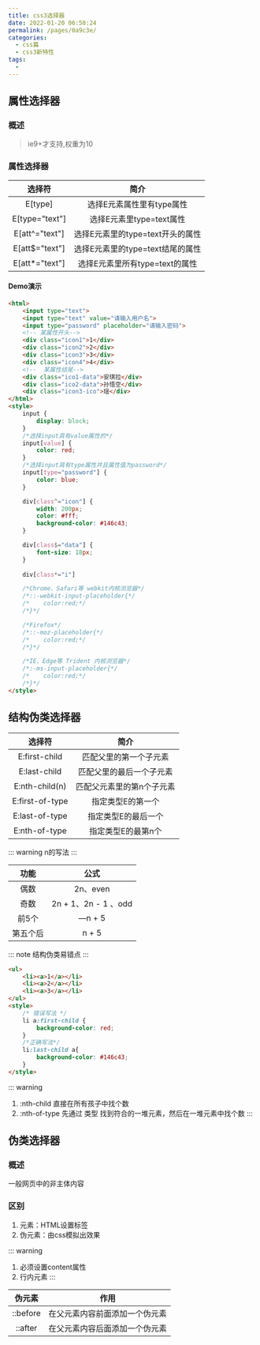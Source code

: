 ```yaml
---
title: css3选择器
date: 2022-01-20 06:50:24
permalink: /pages/0a9c3e/
categories: 
  - css篇
  - css3新特性
tags: 
  - 
---
```


## 属性选择器

### 概述
> ie9+才支持,权重为10

### 属性选择器
| 选择符 | 简介 |
| :-: | :-: |
| E[type] | 选择E元素属性里有type属性 |
| E[type="text"] | 选择E元素里type=text属性 |
| E[att^="text"] | 选择E元素里的type=text开头的属性 |
| E[att$="text"] | 选择E元素里的type=text结尾的属性 |
| E[att*="text"] | 选择E元素里所有type=text的属性 |

#### Demo演示
```html
<html>
    <input type="text">
    <input type="text" value="请输入用户名">
    <input type="password" placeholder="请输入密码">
    <!-- 某属性开头-->
    <div class="icon1">1</div>
    <div class="icon2">2</div>
    <div class="icon3">3</div>
    <div class="icon4">4</div>
    <!--  某属性结尾-->
    <div class="ico1-data">安琪拉</div>
    <div class="ico2-data">孙悟空</div>
    <div class="icon3-ico">瑶</div>
</html>
<style>
    input {
        display: block;
    }
    /*选择input具有value属性的*/
    input[value] {
        color: red;
    }
    /*选择input具有type属性并且属性值为password*/
    input[type="password"] {
        color: blue;
    }

    div[class^="icon"] {
        width: 200px;
        color: #fff;
        background-color: #146c43;
    }

    div[class$="data"] {
        font-size: 18px;
    }
    
    div[class*="i"]

    /*Chrome、Safari等 webkit内核浏览器*/
    /*::-webkit-input-placeholder{*/
    /*    color:red;*/
    /*}*/

    /*Firefox*/
    /*::-moz-placeholder{*/
    /*    color:red;*/
    /*}*/

    /*IE、Edge等 Trident 内核浏览器*/
    /*:-ms-input-placeholder{*/
    /*    color:red;*/
    /*}*/
</style>
```
## 结构伪类选择器

| 选择符 | 简介 |
| :-: | :-: |
| E:first-child | 匹配父里的第一个子元素 |
| E:last-child | 匹配父里的最后一个子元素 |
| E:nth-child(n) | 匹配父元素里的第n个子元素 |
| E:first-of-type | 指定类型E的第一个 |
| E:last-of-type | 指定类型E的最后一个 |
| E:nth-of-type | 指定类型E的最第n个 |

::: warning
n的写法
:::

| 功能 | 公式 |
| :-: | :-: |
| 偶数 | 2n、even |
| 奇数 | 2n + 1、2n - 1 、odd |
| 前5个 | —n + 5 |
| 第五个后 | n + 5 |


::: note
结构伪类易错点
:::
```html
<ul>
    <li><a>1</a></li>
    <li><a>2</a></li>
    <li><a>3</a></li>
</ul>
<style>
    /* 错误写法 */
    li a:first-child {
        background-color: red;
    }
    /*正确写法*/
    li:last-child a{
        background-color: #146c43;
    }
</style>
```
::: warning
1. :nth-child 直接在所有孩子中找个数
2. :nth-of-type 先通过 类型 找到符合的一堆元素，然后在一堆元素中找个数
:::

## 伪类选择器
### 概述
一般网页中的非主体内容
### 区别
1. 元素：HTML设置标签
2. 伪元素：由css模拟出效果

::: warning
1. 必须设置content属性
2. 行内元素
:::

| 伪元素 | 作用 |
| :-: | :-: |
| ::before | 在父元素内容前面添加一个伪元素 |
| ::after | 在父元素内容后面添加一个伪元素 |
